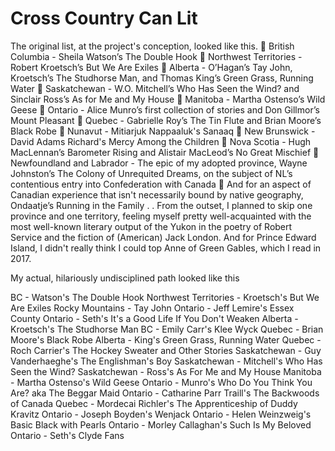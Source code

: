 # Cross Country Can Lit

The original list, at the project's conception, looked like this.
🍁 British Columbia - Sheila Watson’s The Double Hook
🍁 Northwest Territories - Robert Kroetsch’s But We Are Exiles
🍁 Alberta - O’Hagan’s Tay John, Kroetsch’s The Studhorse Man, and Thomas King’s Green Grass, Running Water
🍁 Saskatchewan - W.O. Mitchell’s Who Has Seen the Wind? and Sinclair Ross’s As for Me and My House
🍁 Manitoba - Martha Ostenso’s Wild Geese
🍁 Ontario - Alice Munro’s first collection of stories and Don Gillmor’s Mount Pleasant
🍁 Quebec - Gabrielle Roy’s The Tin Flute and Brian Moore’s Black Robe
🍁 Nunavut - Mitiarjuk Nappaaluk's Sanaaq
🍁 New Brunswick - David Adams Richard's Mercy Among the Children
🍁 Nova Scotia - Hugh MacLennan’s Barometer Rising and Alistair MacLeod’s No Great Mischief
🍁 Newfoundland and Labrador - The epic of my adopted province, Wayne Johnston’s The Colony of Unrequited Dreams, on the subject of NL’s contentious entry into Confederation with Canada
🍁 And for an aspect of Canadian experience that isn't necessarily bound by native geography, Ondaatje’s Running in the Family
.
.
From the outset, I planned to skip one province and one territory, feeling myself pretty well-acquainted with the most well-known literary output of the Yukon in the poetry of Robert Service and the fiction of (American) Jack London. And for Prince Edward Island, I didn't really think I could top Anne of Green Gables, which I read in 2017. 

My actual, hilariously undisciplined path looked like this

BC - Watson's The Double Hook
Northwest Territories - Kroetsch's But We Are Exiles
Rocky Mountains - Tay John
Ontario - Jeff Lemire's Essex County
Ontario - Seth's It's a Good Life If You Don't Weaken
Alberta - Kroetsch's The Studhorse Man
BC - Emily Carr's Klee Wyck
Quebec - Brian Moore's Black Robe
Alberta - King's Green Grass, Running Water
Quebec - Roch Carrier's The Hockey Sweater and Other Stories
Saskatchewan - Guy Vanderhaeghe's The Englishman's Boy
Saskatchewan - Mitchell's Who Has Seen the Wind?
Saskatchewan - Ross's As For Me and My House
Manitoba - Martha Ostenso's Wild Geese
Ontario - Munro's Who Do You Think You Are? aka The Beggar Maid
Ontario - Catharine Parr Traill's The Backwoods of Canada
Quebec - Mordecai Richler's The Apprenticeship of Duddy Kravitz
Ontario - Joseph Boyden's Wenjack
Ontario - Helen Weinzweig's Basic Black with Pearls
Ontario - Morley Callaghan's Such Is My Beloved
Ontario - Seth's Clyde Fans
